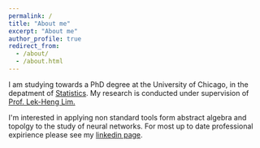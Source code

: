 ```yaml
---
permalink: /
title: "About me"
excerpt: "About me"
author_profile: true
redirect_from: 
  - /about/
  - /about.html
---
```


I am studying towards a PhD degree at the University of Chicago, in the depatment of [Statistics](https://galton.uchicago.edu/). My research is conducted under supervision of [Prof. Lek-Heng Lim.](https://www.stat.uchicago.edu/~lekheng/)

I'm interested in applying non standard tools form abstract algebra and topolgy to the study of neural networks. For most up to date professional expirience please see my [linkedin page](https://www.linkedin.com/in/greg-naitzat-783a9b4/).  



